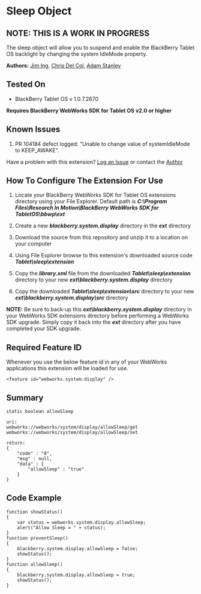 ﻿# Sleep Object

## NOTE: THIS IS A WORK IN PROGRESS

The sleep object will allow you to suspend and enable the BlackBerry Tablet OS backlight by changing the system IdleMode property.

**Authors:** [Jim Ing](https://github.com/myjing), [Chris Del Col](https://github.com/cdelcol), [Adam Stanley](https://github.com/astanley)

## Tested On

* BlackBerry Tablet OS v 1.0.7.2670

**Requires BlackBerry WebWorks SDK for Tablet OS v2.0 or higher**

## Known Issues
1. PR 104184 defect logged: "Unable to change value of systemIdleMode to KEEP_AWAKE".


Have a problem with this extension?  [Log an Issue](https://github.com/blackberry/WebWorks-Community-APIs/issues) or contact the [Author](https://github.com/myjing)

## How To Configure The Extension For Use

1. Locate your BlackBerry WebWorks SDK for Tablet OS extensions directory using your File Explorer.  Default path is _**C:\Program Files\Research In Motion\BlackBerry WebWorks SDK for TabletOS\bbwp\ext**_

2. Create a new _**blackberry.system.display**_ directory in the _**ext**_ directory

3. Download the source from this repository and unzip it to a location on your computer

4. Using File Explorer browse to this extension's downloaded source code _**Tablet\sleep\extension**_

5. Copy the _**library.xml**_ file from the downloaded _**Tablet\sleep\extension**_ directory to your new _**ext\blackberry.system.display**_ directory

6. Copy the downloaded _**Tablet\sleep\extension\src**_ directory to your new _**ext\blackberry.system.display\src**_ directory

**NOTE:** Be sure to back-up this _**ext\blackberry.system.display**_ directory in your WebWorks SDK extensions directory before performing a WebWorks SDK upgrade. Simply copy it back into the _**ext**_ directory after you have completed your SDK upgrade.


## Required Feature ID
Whenever you use the below feature id in any of your WebWorks applications this extension will be loaded for use.

    <feature id="webworks.system.display" />

## Summary

	static boolean allowSleep
	
	uri:
	webworks://webworks/system/display/allowSleep/get
	webworks://webworks/system/display/allowSleep/set

	return:
	{
		"code" : "0",
		"msg" : null,
		"data" : {
			"allowSleep" : "true"
		}
	}
	
## Code Example

	function showStatus()
	{
		var status = webworks.system.display.allowSleep;
		alert("Allow Sleep = " + status);
	}
	function preventSleep()
	{
		blackberry.system.display.allowSleep = false;
		showStatus();
	}
	function allowSleep()
	{
		blackberry.system.display.allowSleep = true;
		showStatus();
	}
